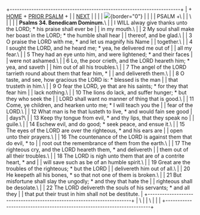 +-----------------------------------------------------------------------+
| \+ [HOME](../index.html) + [PRIOR PSALM](Ps33.html) +                 |
| [NEXT](Ps35.html)                                                     |
|                                                                       |
| ![](http://stats.superstats.com/b/ss/DAVIDMCMANNES/1){border="0"}     |
|                                                                       |
| PSALM +\                                                              |
| \                                                                     |
|                                                                       |
| **Psalms 34. Benedicam Dominum.**\                                    |
| I WILL alway give thanks unto the LORD; \* his praise shall ever be   |
| in my mouth.\                                                         |
| 2 My soul shall make her boast in the LORD; \* the humble shall hear  |
| thereof, and be glad.\                                                |
| 3 O praise the LORD with me, \* and let us magnify his Name           |
| together.\                                                            |
| 4 I sought the LORD, and he heard me; \* yea, he delivered me out of  |
| all my fear.\                                                         |
| 5 They had an eye unto him, and were lightened; \* and their faces    |
| were not ashamed.\                                                    |
| 6 Lo, the poor crieth, and the LORD heareth him; \* yea, and saveth   |
| him out of all his troubles.\                                         |
| 7 The angel of the LORD tarrieth round about them that fear him, \*   |
| and delivereth them.\                                                 |
| 8 O taste, and see, how gracious the LORD is: \* blessed is the man   |
| that trusteth in him.\                                                |
| 9 O fear the LORD, ye that are his saints; \* for they that fear him  |
| lack nothing.\                                                        |
| 10 The lions do lack, and suffer hunger; \* but they who seek the     |
| LORD shall want no manner of thing that is good.\                     |
| 11 Come, ye children, and hearken unto me; \* I will teach you the    |
| fear of the LORD.\                                                    |
| 12 What man is he that lusteth to live, \* and would fain see good    |
| days?\                                                                |
| 13 Keep thy tongue from evil, \* and thy lips, that they speak no     |
| guile.\                                                               |
| 14 Eschew evil, and do good; \* seek peace, and ensue it.\            |
| 15 The eyes of the LORD are over the righteous, \* and his ears are   |
| open unto their prayers.\                                             |
| 16 The countenance of the LORD is against them that do evil, \* to    |
| root out the remembrance of them from the earth.\                     |
| 17 The righteous cry, and the LORD heareth them, \* and delivereth    |
| them out of all their troubles.\                                      |
| 18 The LORD is nigh unto them that are of a contrite heart, \* and    |
| will save such as be of an humble spirit.\                            |
| 19 Great are the troubles of the righteous; \* but the LORD           |
| delivereth him out of all.\                                           |
| 20 He keepeth all his bones, \* so that not one of them is broken.\   |
| 21 But misfortune shall slay the ungodly; \* and they that hate the   |
| righteous shall be desolate.\                                         |
| 22 The LORD delivereth the souls of his servants; \* and all they     |
| that put their trust in him shall not be destitute.                   |
+-----------------------------------------------------------------------+
| \                                                                     |
| \                                                                     |
| [](http://www.episcopalnet.org/DBS/DOR.html)                          |
+-----------------------------------------------------------------------+
